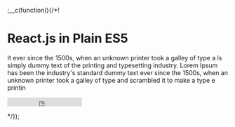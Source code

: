 ;__c(function(){/*!

# React.js in Plain ES5

It ever since the 1500s, when an unknown printer took a galley of type a  ls simply dummy text of the printing and typesetting industry. Lorem Ipsum has been the industry's standard dummy text ever since the 1500s, when an unknown printer took a galley of type and scrambled it to make a type e printin

<iframe src="https://ghbtns.com/github-btn.html?user=facebook&repo=react&type=star&count=true" frameborder="0" scrolling="0" width="170px" height="20px"></iframe>

<!--
* [Top] React.js is now the top javascript framework for webapp
   * sitting at 68K stars
   * people who are using it https://github.com/facebook/react/wiki/sites-using-react
* [Start] Starting with react .. jsx, es6 classes, ..
* [Plain] Contrary to top google searches on react, you can simply start just by 
  grabbing the cdn of react and react dom, then using plain es5 onwards - no jsx, no classes.
  This requires an understanding of how javascript (and react work)
  * Start with
    * react component -> call and prototype
    * jsx -> h = React.createElement;
* [Why] why might you want to do this?
  * Some use cases might be contrived, but in my last major project, I was in charge
    of a joomla website that needed lots of custom coding. Contrary to some popular belief,
    cmss still can need a lot of help when dealing with highly granulazed requirements.
  * I decided to use react for templating and binding certain actions to data, but I can't have
    a very good workflow in the absence of an ftp - I was not given this privilege - merely using 
    whatever file editor the joomla has.
-->

[//]: # (@~`react-plain-es5`~@)

*/});